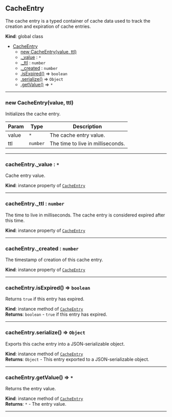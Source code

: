 <a name="CacheEntry"></a>

## CacheEntry
The cache entry is a typed container of cache data used to track the
creation and expiration of cache entries.

**Kind**: global class  

* [CacheEntry](#CacheEntry)
    * [new CacheEntry(value, ttl)](#new_CacheEntry_new)
    * [._value](#CacheEntry+_value) : <code>\*</code>
    * [._ttl](#CacheEntry+_ttl) : <code>number</code>
    * [._created](#CacheEntry+_created) : <code>number</code>
    * [.isExpired()](#CacheEntry+isExpired) ⇒ <code>boolean</code>
    * [.serialize()](#CacheEntry+serialize) ⇒ <code>Object</code>
    * [.getValue()](#CacheEntry+getValue) ⇒ <code>\*</code>


* * *

<a name="new_CacheEntry_new"></a>

### new CacheEntry(value, ttl)
Initializes the cache entry.


| Param | Type | Description |
| --- | --- | --- |
| value | <code>\*</code> | The cache entry value. |
| ttl | <code>number</code> | The time to live in milliseconds. |


* * *

<a name="CacheEntry+_value"></a>

### cacheEntry._value : <code>\*</code>
Cache entry value.

**Kind**: instance property of [<code>CacheEntry</code>](#CacheEntry)  

* * *

<a name="CacheEntry+_ttl"></a>

### cacheEntry._ttl : <code>number</code>
The time to live in milliseconds. The cache entry is considered
expired after this time.

**Kind**: instance property of [<code>CacheEntry</code>](#CacheEntry)  

* * *

<a name="CacheEntry+_created"></a>

### cacheEntry._created : <code>number</code>
The timestamp of creation of this cache entry.

**Kind**: instance property of [<code>CacheEntry</code>](#CacheEntry)  

* * *

<a name="CacheEntry+isExpired"></a>

### cacheEntry.isExpired() ⇒ <code>boolean</code>
Returns `true` if this entry has expired.

**Kind**: instance method of [<code>CacheEntry</code>](#CacheEntry)  
**Returns**: <code>boolean</code> - `true` if this entry has expired.  

* * *

<a name="CacheEntry+serialize"></a>

### cacheEntry.serialize() ⇒ <code>Object</code>
Exports this cache entry into a JSON-serializable object.

**Kind**: instance method of [<code>CacheEntry</code>](#CacheEntry)  
**Returns**: <code>Object</code> - This entry exported to a
        JSON-serializable object.  

* * *

<a name="CacheEntry+getValue"></a>

### cacheEntry.getValue() ⇒ <code>\*</code>
Returns the entry value.

**Kind**: instance method of [<code>CacheEntry</code>](#CacheEntry)  
**Returns**: <code>\*</code> - The entry value.  

* * *

